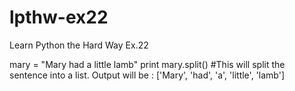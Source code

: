 # lpthw-ex22
Learn Python the Hard Way Ex.22

mary = "Mary had a little lamb"
print mary.split() #This will split the sentence into a list.
Output will be : ['Mary', 'had', 'a', 'little', 'lamb']

